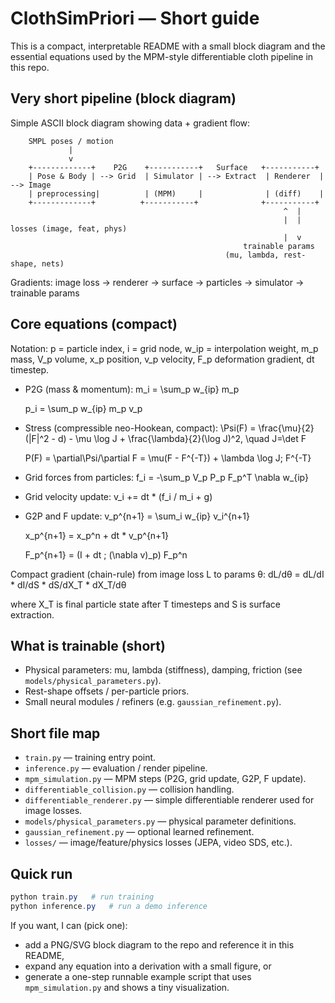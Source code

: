 # ClothSimPriori — Short guide

This is a compact, interpretable README with a small block diagram and the essential equations used by the MPM-style differentiable cloth pipeline in this repo.

## Very short pipeline (block diagram)

Simple ASCII block diagram showing data + gradient flow:

```
	SMPL poses / motion
			 |
			 v
	+-------------+    P2G    +-----------+   Surface   +-----------+
	| Pose & Body | --> Grid  | Simulator | --> Extract  | Renderer  | --> Image
	| preprocessing|          | (MPM)     |              | (diff)    |
	+-------------+          +-----------+              +-----------+
															 ^  |
															 |  |  losses (image, feat, phys)
															 |  v
													trainable params
												(mu, lambda, rest-shape, nets)
```

Gradients: image loss -> renderer -> surface -> particles -> simulator -> trainable params

## Core equations (compact)

Notation: p = particle index, i = grid node, w_ip = interpolation weight, m_p mass, V_p volume, x_p position, v_p velocity, F_p deformation gradient, dt timestep.

- P2G (mass & momentum):
	m_i = \sum_p w_{ip} m_p

	p_i = \sum_p w_{ip} m_p v_p

- Stress (compressible neo-Hookean, compact):
	\Psi(F) = \frac{\mu}{2}(\|F\|^2 - d) - \mu \log J + \frac{\lambda}{2}(\log J)^2, \quad J=\det F

	P(F) = \partial\Psi/\partial F = \mu(F - F^{-T}) + \lambda \log J\; F^{-T}

- Grid forces from particles:
	f_i = -\sum_p V_p P_p F_p^T \nabla w_{ip}

- Grid velocity update:
	v_i += dt * (f_i / m_i + g)

- G2P and F update:
	v_p^{n+1} = \sum_i w_{ip} v_i^{n+1}

	x_p^{n+1} = x_p^n + dt * v_p^{n+1}

	F_p^{n+1} = (I + dt \; (\nabla v)_p) F_p^n

Compact gradient (chain-rule) from image loss L to params θ:
	dL/dθ = dL/dI * dI/dS * dS/dX_T * dX_T/dθ

where X_T is final particle state after T timesteps and S is surface extraction.

## What is trainable (short)

- Physical parameters: mu, lambda (stiffness), damping, friction (see `models/physical_parameters.py`).
- Rest-shape offsets / per-particle priors.
- Small neural modules / refiners (e.g. `gaussian_refinement.py`).

## Short file map

- `train.py` — training entry point.
- `inference.py` — evaluation / render pipeline.
- `mpm_simulation.py` — MPM steps (P2G, grid update, G2P, F update).
- `differentiable_collision.py` — collision handling.
- `differentiable_renderer.py` — simple differentiable renderer used for image losses.
- `models/physical_parameters.py` — physical parameter definitions.
- `gaussian_refinement.py` — optional learned refinement.
- `losses/` — image/feature/physics losses (JEPA, video SDS, etc.).

## Quick run

```powershell
python train.py   # run training
python inference.py   # run a demo inference
```

If you want, I can (pick one):
- add a PNG/SVG block diagram to the repo and reference it in this README,
- expand any equation into a derivation with a small figure, or
- generate a one-step runnable example script that uses `mpm_simulation.py` and shows a tiny visualization.



